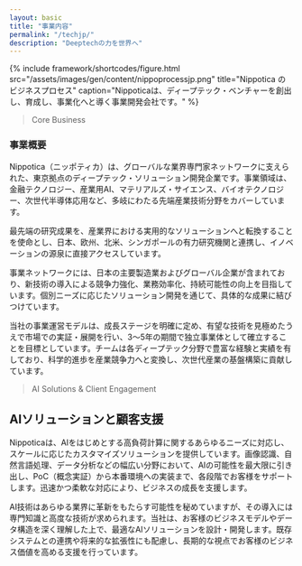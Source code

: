 ```yaml
---
layout: basic
title: "事業内容"
permalink: "/techjp/"
description: "Deeptechの力を世界へ"
---
```


{% include framework/shortcodes/figure.html src="/assets/images/gen/content/nippoprocessjp.png" title="Nippotica のビジネスプロセス" caption="Nippoticaは、ディープテック・ベンチャーを創出し、育成し、事業化へと導く事業開発会社です。" %}

> Core Business

### 事業概要

Nippotica（ニッポティカ）は、グローバルな業界専門家ネットワークに支えられた、東京拠点のディープテック・ソリューション開発企業です。事業領域は、金融テクノロジー、産業用AI、マテリアルズ・サイエンス、バイオテクノロジー、次世代半導体応用など、多岐にわたる先端産業技術分野をカバーしています。

最先端の研究成果を、産業界における実用的なソリューションへと転換することを使命とし、日本、欧州、北米、シンガポールの有力研究機関と連携し、イノベーションの源泉に直接アクセスしています。

事業ネットワークには、日本の主要製造業およびグローバル企業が含まれており、新技術の導入による競争力強化、業務効率化、持続可能性の向上を目指しています。個別ニーズに応じたソリューション開発を通じて、具体的な成果に結びつけています。

当社の事業運営モデルは、成長ステージを明確に定め、有望な技術を見極めたうえで市場での実証・展開を行い、3〜5年の期間で独立事業体として確立することを目標としています。チームは各ディープテック分野で豊富な経験と実績を有しており、科学的進歩を産業競争力へと変換し、次世代産業の基盤構築に貢献しています。

> AI Solutions & Client Engagement

## AIソリューションと顧客支援

Nippoticaは、AIをはじめとする高負荷計算に関するあらゆるニーズに対応し、スケールに応じたカスタマイズソリューションを提供しています。画像認識、自然言語処理、データ分析などの幅広い分野において、AIの可能性を最大限に引き出し、PoC（概念実証）から本番環境への実装まで、各段階でお客様をサポートします。迅速かつ柔軟な対応により、ビジネスの成長を支援します。

AI技術はあらゆる業界に革新をもたらす可能性を秘めていますが、その導入には専門知識と高度な技術が求められます。当社は、お客様のビジネスモデルやデータ構造を深く理解した上で、最適なAIソリューションを設計・開発します。既存システムとの連携や将来的な拡張性にも配慮し、長期的な視点でお客様のビジネス価値を高める支援を行っています。
